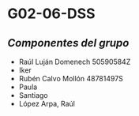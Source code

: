 # G02-06-DSS

## *Componentes del grupo* ##
 * Raúl Luján Domenech 50590584Z
 * Iker
 * Rubén Calvo Mollón 48781497S
 * Paula
 * Santiago
 * López Arpa, Raúl 
